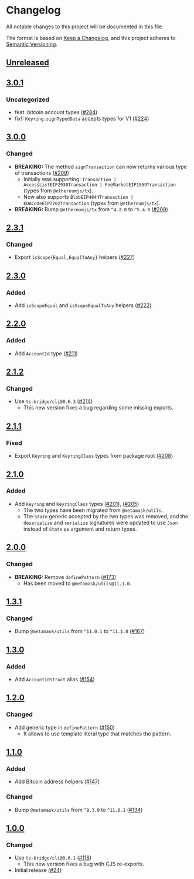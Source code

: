 # Changelog

All notable changes to this project will be documented in this file.

The format is based on [Keep a Changelog](https://keepachangelog.com/en/1.0.0/),
and this project adheres to [Semantic Versioning](https://semver.org/spec/v2.0.0.html).

## [Unreleased]

## [3.0.1]

### Uncategorized

- feat: bitcoin account types ([#284](https://github.com/MetaMask/accounts/pull/284))
- fix!: `Keyring.signTypedData` accepts types for V1 ([#224](https://github.com/MetaMask/accounts/pull/224))

## [3.0.0]

### Changed

- **BREAKING:** The method `signTransaction` can now returns various type of transactions ([#209](https://github.com/MetaMask/accounts/pull/209))
  - Initially was supporting: `Transaction | AccessListEIP2930Transaction | FeeMarketEIP1559Transaction` (types from `@ethereumjs/tx`).
  - Now also supports `BlobEIP4844Transaction | EOACodeEIP7702Transaction` (types from `@ethereumjs/tx`).
- **BREAKING:** Bump `@ethereumjs/tx` from `^4.2.0` to `^5.4.0` ([#209](https://github.com/MetaMask/accounts/pull/209))

## [2.3.1]

### Changed

- Export `isScope{Equal,EqualToAny}` helpers ([#227](https://github.com/MetaMask/accounts/pull/227))

## [2.3.0]

### Added

- Add `isScopeEqual` and `isScopeEqualToAny` helpers ([#222](https://github.com/MetaMask/accounts/pull/222))

## [2.2.0]

### Added

- Add `AccountId` type ([#211](https://github.com/MetaMask/accounts/pull/211))

## [2.1.2]

### Changed

- Use `ts-bridge/cli@0.6.3` ([#214](https://github.com/MetaMask/accounts/pull/214))
  - This new version fixes a bug regarding some missing exports.

## [2.1.1]

### Fixed

- Export `Keyring` and `KeyringClass` types from package root ([#208](https://github.com/MetaMask/accounts/pull/208))

## [2.1.0]

### Added

- Add `Keyring` and `KeyringClass` types ([#201](https://github.com/MetaMask/accounts/pull/201)), ([#205](https://github.com/MetaMask/accounts/pull/205))
  - The two types have been migrated from `@metamask/utils`.
  - The `State` generic accepted by the two types was removed, and the `deserialize` and `serialize` signatures were updated to use `Json` instead of `State` as argument and return types.

## [2.0.0]

### Changed

- **BREAKING:** Remove `definePattern` ([#173](https://github.com/MetaMask/accounts/pull/173))
  - Has been moved to `@metamask/utils@11.1.0`.

## [1.3.1]

### Changed

- Bump `@metamask/utils` from `^11.0.1` to `^11.1.0` ([#167](https://github.com/MetaMask/accounts/pull/167))

## [1.3.0]

### Added

- Add `AccountIdStruct` alias ([#154](https://github.com/MetaMask/accounts/pull/154))

## [1.2.0]

### Changed

- Add generic type in `definePattern` ([#150](https://github.com/MetaMask/accounts/pull/150))
  - It allows to use template literal type that matches the pattern.

## [1.1.0]

### Added

- Add Bitcoin address helpers ([#147](https://github.com/MetaMask/accounts/pull/147))

### Changed

- Bump `@metamask/utils` from `^9.3.0` to `^11.0.1` ([#134](https://github.com/MetaMask/accounts/pull/134))

## [1.0.0]

### Changed

- Use `ts-bridge/cli@0.6.1` ([#118](https://github.com/MetaMask/accounts/pull/118))
  - This new version fixes a bug with CJS re-exports.
- Initial release ([#24](https://github.com/MetaMask/accounts/pull/24))

[Unreleased]: https://github.com/MetaMask/accounts/compare/@metamask/keyring-utils@3.0.1...HEAD
[3.0.1]: https://github.com/MetaMask/accounts/compare/@metamask/keyring-utils@3.0.0...@metamask/keyring-utils@3.0.1
[3.0.0]: https://github.com/MetaMask/accounts/compare/@metamask/keyring-utils@2.3.1...@metamask/keyring-utils@3.0.0
[2.3.1]: https://github.com/MetaMask/accounts/compare/@metamask/keyring-utils@2.3.0...@metamask/keyring-utils@2.3.1
[2.3.0]: https://github.com/MetaMask/accounts/compare/@metamask/keyring-utils@2.2.0...@metamask/keyring-utils@2.3.0
[2.2.0]: https://github.com/MetaMask/accounts/compare/@metamask/keyring-utils@2.1.2...@metamask/keyring-utils@2.2.0
[2.1.2]: https://github.com/MetaMask/accounts/compare/@metamask/keyring-utils@2.1.1...@metamask/keyring-utils@2.1.2
[2.1.1]: https://github.com/MetaMask/accounts/compare/@metamask/keyring-utils@2.1.0...@metamask/keyring-utils@2.1.1
[2.1.0]: https://github.com/MetaMask/accounts/compare/@metamask/keyring-utils@2.0.0...@metamask/keyring-utils@2.1.0
[2.0.0]: https://github.com/MetaMask/accounts/compare/@metamask/keyring-utils@1.3.1...@metamask/keyring-utils@2.0.0
[1.3.1]: https://github.com/MetaMask/accounts/compare/@metamask/keyring-utils@1.3.0...@metamask/keyring-utils@1.3.1
[1.3.0]: https://github.com/MetaMask/accounts/compare/@metamask/keyring-utils@1.2.0...@metamask/keyring-utils@1.3.0
[1.2.0]: https://github.com/MetaMask/accounts/compare/@metamask/keyring-utils@1.1.0...@metamask/keyring-utils@1.2.0
[1.1.0]: https://github.com/MetaMask/accounts/compare/@metamask/keyring-utils@1.0.0...@metamask/keyring-utils@1.1.0
[1.0.0]: https://github.com/MetaMask/accounts/releases/tag/@metamask/keyring-utils@1.0.0
